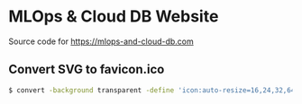 # MLOps & Cloud DB Website

Source code for https://mlops-and-cloud-db.com

## Convert SVG to favicon.ico
```bash
$ convert -background transparent -define 'icon:auto-resize=16,24,32,64' logo.svg favicon.ico
```
